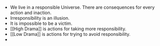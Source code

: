 - We live in a responsible Universe. There are consequences for every action and inaction.
- Irresponsibility is an illusion.
- It is impossible to be a victim.
- [[High Drama]] is actions for taking more responsibility.
- [[Low Drama]] is actions for trying to avoid responsibility.
-